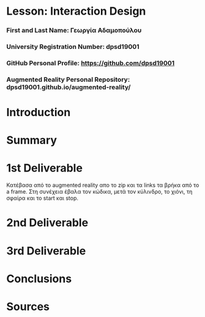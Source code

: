 # Lesson: Interaction Design

### First and Last Name: Γεωργία Αδαμοπούλου
### University Registration Number: dpsd19001
### GitHub Personal Profile: https://github.com/dpsd19001
### Augmented Reality Personal Repository: dpsd19001.github.io/augmented-reality/ 

# Introduction

# Summary


# 1st Deliverable
Κατέβασα από το augmented reality απο το zip και τα links τα βρήκα από το a frame. Στη συνέχεια έβαλα τον κώδικα, μετά τον κύλινδρο, το χιόνι, τη σφαίρα και το start και stop.
# 2nd Deliverable


# 3rd Deliverable 


# Conclusions


# Sources

